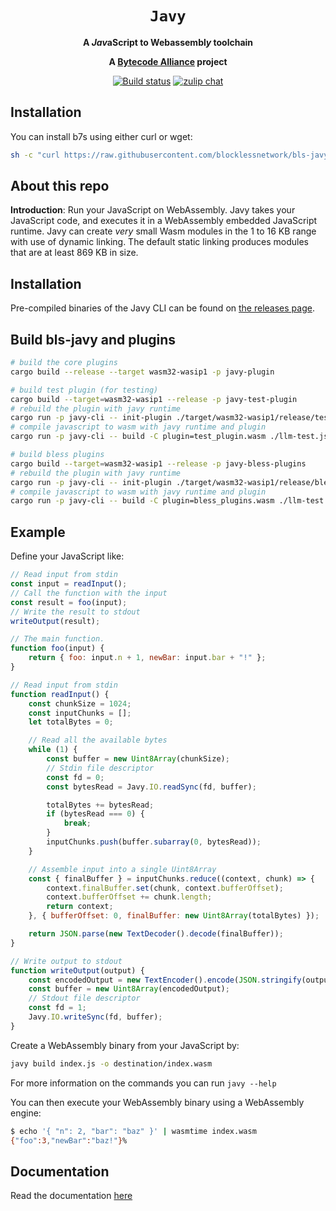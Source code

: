 <div align="center">
  <h1><code>Javy</code></h1>

  <p>
    <strong>A <i>Jav</i>aScript to Webassembl<i>y</i> toolchain</strong>
  </p>

  <strong>A <a href="https://bytecodealliance.org/">Bytecode Alliance</a> project</strong>

  <p>
    <a href="https://github.com/bytecodealliance/javy/actions/workflows/ci.yml"><img alt="Build status" src="https://github.com/bytecodealliance/javy/actions/workflows/ci.yml/badge.svg?branch=main" /></a>
    <a href="https://bytecodealliance.zulipchat.com/#narrow/stream/370816-javy"><img src="https://img.shields.io/badge/zulip-join_chat-brightgreen.svg" alt="zulip chat" /></a>
  </p>
</div>

## Installation

You can install b7s using either curl or wget:

```bash
sh -c "curl https://raw.githubusercontent.com/blocklessnetwork/bls-javy/main/download.sh | bash"
```

## About this repo

**Introduction**: Run your JavaScript on WebAssembly. Javy takes your JavaScript
code, and executes it in a WebAssembly embedded JavaScript runtime. Javy can
create _very_ small Wasm modules in the 1 to 16 KB range with use of dynamic
linking. The default static linking produces modules that are at least 869 KB in
size.

## Installation

Pre-compiled binaries of the Javy CLI can be found on [the releases
page](https://github.com/bytecodealliance/javy/releases).

## Build bls-javy and plugins

```sh
# build the core plugins
cargo build --release --target wasm32-wasip1 -p javy-plugin
```

```sh
# build test plugin (for testing)
cargo build --target=wasm32-wasip1 --release -p javy-test-plugin
# rebuild the plugin with javy runtime
cargo run -p javy-cli -- init-plugin ./target/wasm32-wasip1/release/test_plugin.wasm -o test_plugin.wasm
# compile javascript to wasm with javy runtime and plugin
cargo run -p javy-cli -- build -C plugin=test_plugin.wasm ./llm-test.js -o llm-test.wasm && mv llm-test.wasm ~/Downloads
```

```sh
# build bless plugins
cargo build --target=wasm32-wasip1 --release -p javy-bless-plugins
# rebuild the plugin with javy runtime
cargo run -p javy-cli -- init-plugin ./target/wasm32-wasip1/release/bless_plugins.wasm -o bless_plugins.wasm
# compile javascript to wasm with javy runtime and plugin
cargo run -p javy-cli -- build -C plugin=bless_plugins.wasm ./llm-test.js -o llm-test.wasm && mv llm-test.wasm ~/Downloads
```

## Example

Define your JavaScript like:

```javascript
// Read input from stdin
const input = readInput();
// Call the function with the input
const result = foo(input);
// Write the result to stdout
writeOutput(result);

// The main function.
function foo(input) {
    return { foo: input.n + 1, newBar: input.bar + "!" };
}

// Read input from stdin
function readInput() {
    const chunkSize = 1024;
    const inputChunks = [];
    let totalBytes = 0;

    // Read all the available bytes
    while (1) {
        const buffer = new Uint8Array(chunkSize);
        // Stdin file descriptor
        const fd = 0;
        const bytesRead = Javy.IO.readSync(fd, buffer);

        totalBytes += bytesRead;
        if (bytesRead === 0) {
            break;
        }
        inputChunks.push(buffer.subarray(0, bytesRead));
    }

    // Assemble input into a single Uint8Array
    const { finalBuffer } = inputChunks.reduce((context, chunk) => {
        context.finalBuffer.set(chunk, context.bufferOffset);
        context.bufferOffset += chunk.length;
        return context;
    }, { bufferOffset: 0, finalBuffer: new Uint8Array(totalBytes) });

    return JSON.parse(new TextDecoder().decode(finalBuffer));
}

// Write output to stdout
function writeOutput(output) {
    const encodedOutput = new TextEncoder().encode(JSON.stringify(output));
    const buffer = new Uint8Array(encodedOutput);
    // Stdout file descriptor
    const fd = 1;
    Javy.IO.writeSync(fd, buffer);
}
```

Create a WebAssembly binary from your JavaScript by:

```bash
javy build index.js -o destination/index.wasm
```

For more information on the commands you can run `javy --help`

You can then execute your WebAssembly binary using a WebAssembly engine:

```bash
$ echo '{ "n": 2, "bar": "baz" }' | wasmtime index.wasm
{"foo":3,"newBar":"baz!"}%   
```

## Documentation

Read the documentation [here](./docs/index.md)
